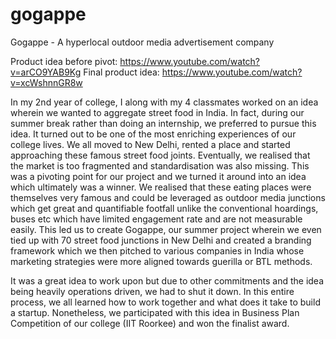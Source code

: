 # gogappe
Gogappe - A hyperlocal outdoor media advertisement company 

Product idea before pivot: https://www.youtube.com/watch?v=arCO9YAB9Kg
Final product idea: https://www.youtube.com/watch?v=xcWshnnGR8w

In my 2nd year of college, I along with my 4 classmates worked on an idea wherein we wanted to aggregate street food in India. In fact, during our summer break rather than doing an internship, we preferred to pursue this idea. It turned out to be one of the most enriching experiences of our college lives. We all moved to New Delhi, rented a place and started approaching these famous street food joints. Eventually, we realised that the market is too fragmented and standardisation was also missing. This was a pivoting point for our project and we turned it around into an idea which ultimately was a winner. We realised that these eating places were themselves very famous and could be leveraged as outdoor media junctions which get great and quantifiable footfall unlike the conventional hoardings, buses etc which have limited engagement rate and are not measurable easily. This led us to create Gogappe, our summer project wherein we even tied up with 70 street food junctions in New Delhi and created a branding framework which we then pitched to various companies in India whose marketing strategies were more aligned towards guerilla or BTL methods. 

It was a great idea to work upon but due to other commitments and the idea being heavily operations driven, we had to shut it down. In this entire process, we all learned how to work together and what does it take to build a startup. Nonetheless, we participated with this idea in Business Plan Competition of our college (IIT Roorkee) and won the finalist award. 
